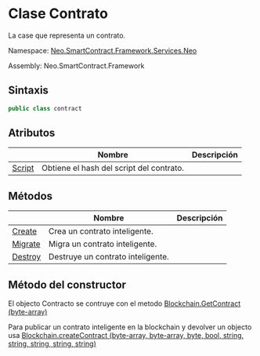 # Clase Contrato

La case que representa un contrato.

Namespace: [Neo.SmartContract.Framework.Services.Neo](../neo.md)

Assembly: Neo.SmartContract.Framework

## Sintaxis

```c#
public class contract
```

## Atributos

| | Nombre | Descripción |
| ---------------------------------------- | ---------------------------- | ---------- |
[Script](Contract/Script.md) | Obtiene el hash del script del contrato. |

## Métodos

| | Nombre | Descripción |
| ---------------------------------------- | -------------------------------- | ------ |
[Create](Contract/Create.md) | Crea un contrato inteligente. |
[Migrate](Contract/Migrate.md) | Migra un contrato inteligente. |
[Destroy](Contract/Destroy.md) | Destruye un contrato inteligente. |

## Método del constructor

El objecto Contracto se contruye con el metodo [Blockchain.GetContract (byte-array)](Blockchain/GetContract.md)

Para publicar un contrato inteligente en la blockchain y devolver un objecto usa [Blockchain.createContract (byte-array, byte-array, byte, bool, string, string, string, string, string)](Blockchain/CreateContract.md)
